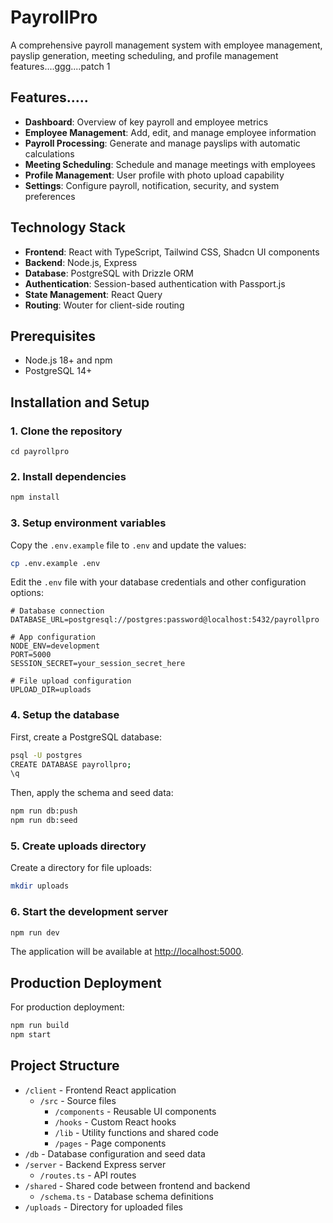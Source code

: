 # PayrollPro

A comprehensive payroll management system with employee management, payslip generation, meeting scheduling, and profile management features....ggg....patch 1

## Features.....

- **Dashboard**: Overview of key payroll and employee metrics
- **Employee Management**: Add, edit, and manage employee information
- **Payroll Processing**: Generate and manage payslips with automatic calculations
- **Meeting Scheduling**: Schedule and manage meetings with employees
- **Profile Management**: User profile with photo upload capability
- **Settings**: Configure payroll, notification, security, and system preferences

## Technology Stack

- **Frontend**: React with TypeScript, Tailwind CSS, Shadcn UI components
- **Backend**: Node.js, Express
- **Database**: PostgreSQL with Drizzle ORM
- **Authentication**: Session-based authentication with Passport.js
- **State Management**: React Query
- **Routing**: Wouter for client-side routing

## Prerequisites

- Node.js 18+ and npm
- PostgreSQL 14+

## Installation and Setup

### 1. Clone the repository

```
cd payrollpro
```

### 2. Install dependencies

```bash
npm install
```

### 3. Setup environment variables

Copy the `.env.example` file to `.env` and update the values:

```bash
cp .env.example .env
```

Edit the `.env` file with your database credentials and other configuration options:

```
# Database connection
DATABASE_URL=postgresql://postgres:password@localhost:5432/payrollpro

# App configuration
NODE_ENV=development
PORT=5000
SESSION_SECRET=your_session_secret_here

# File upload configuration
UPLOAD_DIR=uploads
```

### 4. Setup the database

First, create a PostgreSQL database:

```bash
psql -U postgres
CREATE DATABASE payrollpro;
\q
```

Then, apply the schema and seed data:

```bash
npm run db:push
npm run db:seed
```

### 5. Create uploads directory

Create a directory for file uploads:

```bash
mkdir uploads
```

### 6. Start the development server

```bash
npm run dev
```

The application will be available at [http://localhost:5000](http://localhost:5000).

## Production Deployment

For production deployment:

```bash
npm run build
npm start
```

## Project Structure

- `/client` - Frontend React application
  - `/src` - Source files
    - `/components` - Reusable UI components
    - `/hooks` - Custom React hooks
    - `/lib` - Utility functions and shared code
    - `/pages` - Page components
- `/db` - Database configuration and seed data
- `/server` - Backend Express server
  - `/routes.ts` - API routes
- `/shared` - Shared code between frontend and backend
  - `/schema.ts` - Database schema definitions
- `/uploads` - Directory for uploaded files

